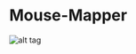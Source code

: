 # Mouse-Mapper

![alt tag](https://raw.github.com/utopiacosmica/Mouse-Mapper/master/Assets/logo.png)
